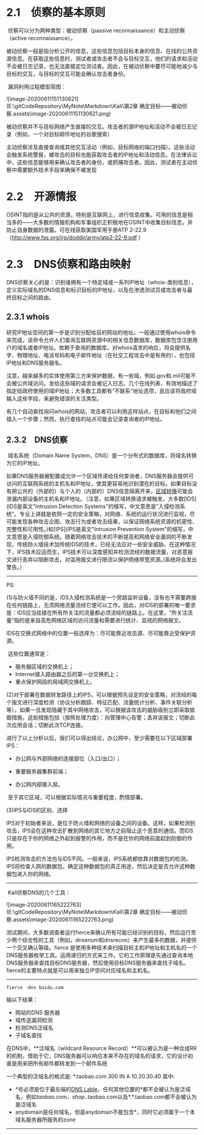 # 	2.1　侦察的基本原则

​	侦察可以分为两种类型：被动侦察（passive reconnaissance）和主动侦察（active reconnaissance）。

​	被动侦察一般是指分析公开的信息，这些信息包括目标本身的信息、在线的公共资源信息。在获取这些信息时，测试者或攻击者不会与目标交互，他们的请求和活动不会被日志记录，也无法直接定位测试者。因此，在被动侦察中要尽可能地减少与目标的交互，与目标的交互可能会确认攻击者身份。

​	漏洞利用过程模型简图：

![image-20200611151130621](E:\gitCodeRepository\MyNote\Markdown\Kali\第2章 确定目标——被动侦察.assets\image-20200611151130621.png)





​	被动侦察并不与目标网络产生直接的交互。攻击者的源IP地址和活动不会被日志记录（例如，一个对目标邮件地址的谷歌搜索）

​	主动侦察涉及直接查询或其他交互活动（例如，目标网络的端口扫描）。这些活动会触发系统警报，被攻击的目标也能获取攻击者的IP地址和活动信息。在法律诉讼中，这些信息能够用来确认攻击者的身份，或抓捕攻击者。因此，测试者在主动侦察中需要额外技术手段来确保不被发现



# 2.2　开源情报

​	OSINT指的是从公共的资源，特别是互联网上，进行信息收集。可用的信息是相当多的——大多数的情报机构和军事组织正积极地在OSINT中收集目标信息，并防止自身数据的泄露。可在线获取美国军用手册ATP 2-22.9（http://www.fas.org/irp/doddir/army/atp2-22-9.pdf ）



# 2.3　DNS侦察和路由映射

​	DNS侦察关心的是：识别谁拥有一个特定域或一系列IP地址（whois-类别信息），定义实际域名的DNS信息和标识目标的IP地址，以及在渗透测试员或攻击者与最终目标之间的路由。



## 2.3.1 whois

​	研究IP地址空间的第一步是识别分配给目的网站的地址。一般通过使用whois命令来完成，该命令允许人们查询互联网资源中的相关信息数据库，数据库包含注册用户的域名或者IP地址。依赖于查询的数据库，对whois请求的响应，将会提供名字、物理地址、电话号码和电子邮件地址（在社交工程攻击中是有用的），也包括IP地址和DNS服务器名。

​	注意，越来越多的实体使用第三方来保护数据，有一些域，例如.gov和.mil可能不会被公共域访问。发给这些域的请求会被记入日志。几个在线列表，有效地描述了指定给政府使用的域IP地址；大多数工具都有“不联系”地址选项，且应该将政府域输入这些字段，来避免错误的关注类型。

​	有几个自动查找询问whois的网站，攻击者可以利用这样站点，在目标和他们之间插入一个步骤；然而，执行查找的站点可能会记录查询者的IP地址。

## 2.3.2　DNS侦察

​	域名系统（Domain Name System，DNS）是一个分布式的数据库，将域名转换为它的IP地址。

​	如果DNS服务器被配置成允许一个区域传递给任何查询者，DNS服务器会提供可访问的互联网系统的主机名和IP地址，使其更容易地识别潜在的目标。如果目标没有把公共的（外部的）与个人的（内部的）DNS信息隔离开来，[区域转换](DNS服务器和辅助DNS服务器上所创建的主要区域、辅助区域和存根区域不是固定不变的，可以根据需要进行转换的。当然这样转换后针对对应区域来说，相应的DNS服务器角色也就得到了相应转换。)可能会泄漏内部设备的主机名和IP地址。（注意，如果区域转换请求被触发，大多数[IDS](IDS是英文"Intrusion Detection Systems"的缩写，中文意思是"入侵检测系统"。专业上讲就是依照一定的安全策略，对网络、系统的运行状况进行监视，尽可能发现各种攻击企图、攻击行为或者攻击结果，以保证网络系统资源的机密性、完整性和可用性。)和[IPS](IPS是英文"Intrusion Prevention System"的缩写，中文意思是入侵防御系统。随着网络攻击技术的不断提高和网络安全漏洞的不断发现，传统防火墙技术加传统IDS的技术，已经无法应对一些安全威胁。在这种情况下，IPS技术应运而生，IPS技术可以深度感知并检测流经的数据流量，对恶意报文进行丢弃以阻断攻击，对滥用报文进行限流以保护网络带宽资源。)系统将会发出警告。）	





------

PS:

(1)与防火墙不同的是，IDS入侵检测系统是一个旁路监听设备，没有也不需要跨接在任何链路上，无须网络流量流经它便可以工作。因此，对IDS的部署的唯一要求是：IDS应当挂接在所有所关注的流量都必须流经的链路上。在这里，“所关注流量”指的是来自高危网络区域的访问流量和需要进行统计、监视的网络报文。

​	IDS在交换式网络中的位置一般选择为：尽可能靠近攻击源、尽可能靠近受保护资源。

​	这些位置通常是： 

- 服务器区域的交换机上； 
- Internet接入路由器之后的第一台交换机上；
-  重点保护网段的局域网交换机上。

(2)对于部署在数据转发路径上的IPS，可以根据预先设定的安全策略，对流经的每个报文进行深度检测（协议分析跟踪、特征匹配、流量统计分析、事件关联分析等），如果一旦发现隐藏于其中网络攻击，可以根据该攻击的威胁级别立即采取抵御措施，这些措施包括（按照处理力度）：向管理中心告警；丢弃该报文；切断此次应用会话；切断此次TCP连接。

​	进行了以上分析以后，我们可以得出结论，办公网中，至少需要在以下区域部署IPS：

- 办公网与外部网络的连接部位（入口/出口）；

- 重要服务器集群前端；

- 办公网内部接入层。

​	至于其它区域，可以根据实际情况与重要程度，酌情部署。

(3)IPS与IDS的区别、选择

​	IPS对于初始者来说，是位于防火墙和网络的设备之间的设备。这样，如果检测到攻击，IPS会在这种攻击扩散到网络的其它地方之前阻止这个恶意的通信。而IDS只是存在于你的网络之外起到报警的作用，而不是在你的网络前面起到防御的作用。

​	IPS检测攻击的方法也与IDS不同。一般来说，IPS系统都依靠对数据包的检测。IPS将检查入网的数据包，确定这种数据包的真正用途，然后决定是否允许这种数据包进入你的网络。

------

​	Kali侦察DNS的几个工具：

![image-20200611165222763](E:\gitCodeRepository\MyNote\Markdown\Kali\第2章 确定目标——被动侦察.assets\image-20200611165222763.png)

​	测试期间，大多数调查者运行fierce来确认所有可能已经识别的目标，然后运行至少两个综合性的工具（例如，dnsenum和dnsrecon）来产生最多的数据，并提供一个交叉确认等级。fierce 是使用多种技术来扫描目标主机IP地址和主机名的一个DNS服务器枚举工具。运用递归的方式来工作。它的工作原理是先通过查询本地DNS服务器来查找目标DNS服务器，然后使用目标DNS服务器来查找子域名。fierce的主要特点就是可以用来独立IP空间对应域名和主机名。



------

```
fierce -dns baidu.com

```

输以下结果：

- 网站的DNS 服务器 
- 域传送漏洞检测
- 检测DNS泛域名
- 子域名查找



在DNS中，**泛域名（wildcard Resource Record）**可以被认为是一种合成RR的机制，借助于它，DNS服务器可以响应本来不存在的域名的请求，它的设计初衷是用来把所有邮件都转发到一个邮件系统

一个典型的泛域名的格式是:
*.taobao.com 300 IN A 10.20.30.40
其中:

- \*号必须是位于最左端的[DNS Lable](http://en.wikipedia.org/wiki/DNS_label)，任何其他位置的\*都不会被认为是泛域名，例如*taobao.com，shop.*.taobao.com以及*.*.taobao.com都不会被认为是泛域名
- anydomain是任何域名，但是anydomain不能包含\*，同时它必须属于一个本域名服务器所服务的zone

------

